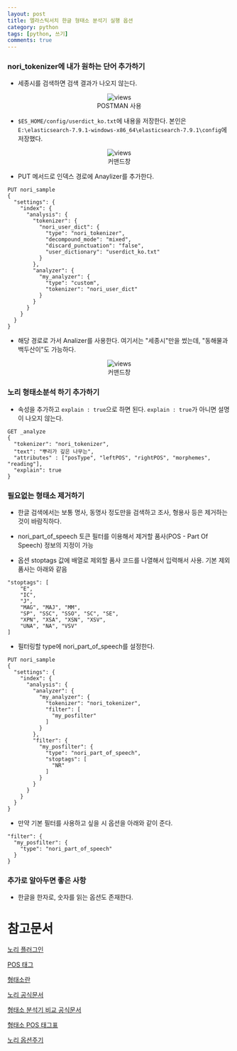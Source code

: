 ```yaml
---
layout: post
title: 엘라스틱서치 한글 형태소 분석기 실행 옵션
category: python
tags: [python, 쓰기]
comments: true
---
```


### nori_tokenizer에 내가 원하는 단어 추가하기

- 세종시를 검색하면 검색 결과가 나오지 않는다.

<center>
<figure>
<img src="https://imgur.com/2RTFnkd.png" alt="views">
<figcaption>POSTMAN 사용</figcaption>
</figure>
</center>

- `$ES_HOME/config/userdict_ko.txt`에 내용을 저장한다. 본인은 `E:\elasticsearch-7.9.1-windows-x86_64\elasticsearch-7.9.1\config`에 저장했다.

<center>
<figure>
<img src="https://imgur.com/1Z2iVht.png" alt="views">
<figcaption>커맨드창</figcaption>
</figure>
</center>

- PUT 메서드로 인덱스 경로에 Anaylizer를 추가한다.

```
PUT nori_sample
{
  "settings": {
    "index": {
      "analysis": {
        "tokenizer": {
          "nori_user_dict": {
            "type": "nori_tokenizer",
            "decompound_mode": "mixed",
            "discard_punctuation": "false",
            "user_dictionary": "userdict_ko.txt"
          }
        },
        "analyzer": {
          "my_analyzer": {
            "type": "custom",
            "tokenizer": "nori_user_dict"
          }
        }
      }
    }
  }
}

```

- 해당 경로로 가서 Analizer를 사용한다. 여기서는 "세종시"만을 썼는데, "동해물과 백두산이"도 가능하다.

<center>
<figure>
<img src="https://imgur.com/TqWZIMm.png" alt="views">
<figcaption>커맨드창</figcaption>
</figure>
</center>

### 노리 형태소분석 하기 추가하기

- 속성을 추가하고 `explain : true`으로 하면 된다.  `explain : true`가 아니면 설명이 나오지 않는다.

```
GET _analyze
{
  "tokenizer": "nori_tokenizer",
  "text": "뿌리가 깊은 나무는",   
  "attributes" : ["posType", "leftPOS", "rightPOS", "morphemes", "reading"],
  "explain": true
}
```

### 필요없는 형태소 제거하기

- 한글 검색에서는 보통 명사, 동명사 정도만을 검색하고 조사, 형용사 등은 제거하는 것이 바람직하다.

- nori_part_of_speech 토큰 필터를 이용해서 제거할 품사(POS - Part Of Speech) 정보의 지정이 가능

- 옵션 stoptags 값에 배열로 제외할 품사 코드를 나열해서 입력해서 사용. 기본 제외 품사는 아래와 같음

```
"stoptags": [
    "E",
    "IC",
    "J",
    "MAG", "MAJ", "MM",
    "SP", "SSC", "SSO", "SC", "SE",
    "XPN", "XSA", "XSN", "XSV",
    "UNA", "NA", "VSV"
]
```

- 필터링할 type에 nori_part_of_speech를 설정한다.

```
PUT nori_sample
{
  "settings": {
    "index": {
      "analysis": {
        "analyzer": {
          "my_analyzer": {
            "tokenizer": "nori_tokenizer",
            "filter": [
              "my_posfilter"
            ]
          }
        },
        "filter": {
          "my_posfilter": {
            "type": "nori_part_of_speech",
            "stoptags": [
              "NR"   
            ]
          }
        }
      }
    }
  }
}
```

- 만약 기본 필터를 사용하고 싶을 시 옵션을 아래와 같이 준다.

```
"filter": {
  "my_posfilter": {
    "type": "nori_part_of_speech"
  }
}
```

### 추가로 알아두면 좋은 사항

- 한글을 한자로, 숫자를 읽는 옵션도 존재한다.


# 참고문서

[노리 플러그인](https://www.elastic.co/guide/en/elasticsearch/plugins/current/analysis-nori.html)

[POS 태그](https://lucene.apache.org/core/8_6_2/analyzers-nori/org/apache/lucene/analysis/ko/POS.Tag.html)

[형태소란](https://ratsgo.github.io/korean%20linguistics/2017/03/20/morpheme/)

[노리 공식문서](https://www.elastic.co/kr/blog/nori-the-official-elasticsearch-plugin-for-korean-language-analysis)

[형태소 분석기 비교 공식문서](https://www.elastic.co/kr/blog/using-korean-analyzers)

[형태소 POS 태그표](http://kkma.snu.ac.kr/documents/?doc=postag)

[노리 옵션주기](https://www.elastic.co/guide/en/elasticsearch/plugins/current/analysis-nori-number.html)
